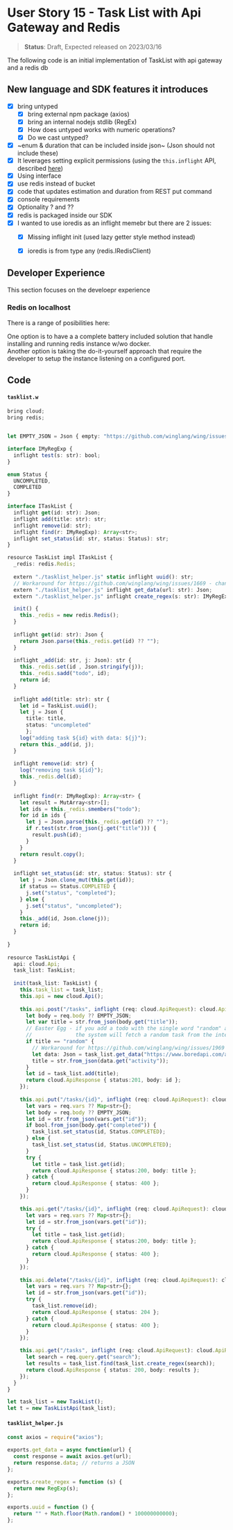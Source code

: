 # User Story 15 - Task List with Api Gateway and Redis

> **Status**: Draft, Expected released on 2023/03/16


The following code is an initial implementation of TaskList with api gateway and a redis db 

## New language and SDK features it introduces

- [x] bring untyped
  - [x] bring external npm package (axios)
  - [x] bring an internal nodejs stdlib (RegEx)
  - [x] How does untyped works with numeric operations?
  - [x] Do we cast untyped? 
- [x] ~enum & duration that can be included inside json~ (Json should not include these) 
- [x] It leverages setting explicit permissions (using the `this.inflight` API, described [here](https://github.com/winglang/wing/pull/1610))
- [x] Using interface 
- [x] use redis instead of bucket
- [x] code that updates estimation and duration from REST put command
- [x] console requirements
- [x] Optionality ? and ??
- [x] redis is packaged inside our SDK
- [x] I wanted to use ioredis as an inflight memebr but there are 2 issues:
  - [x] Missing inflight init (used lazy getter style method instead) 
  - [x] ioredis is from type any (redis.IRedisClient) 


## Developer Experience

This section focuses on the develoepr experience 

### Redis on localhost 

There is a range of posibilities here:

One option is to have a a complete battery included solution that handle installing and running redis instance w/wo docker.<br/>
Another option is taking the do-it-yourself approach that require the developer to setup the instance listening on a configured port.

## Code 
#### `tasklist.w`
```ts (wing)
bring cloud;
bring redis;


let EMPTY_JSON = Json { empty: "https://github.com/winglang/wing/issues/1947" };

interface IMyRegExp {
  inflight test(s: str): bool;
}

enum Status {
  UNCOMPLETED,
  COMPLETED
}

interface ITaskList {
  inflight get(id: str): Json;
  inflight add(title: str): str;
  inflight remove(id: str); 
  inflight find(r: IMyRegExp): Array<str>;
  inflight set_status(id: str, status: Status): str;
}

resource TaskList impl ITaskList {
  _redis: redis.Redis;
  
  extern "./tasklist_helper.js" static inflight uuid(): str; 
  // Workaround for https://github.com/winglang/wing/issues/1669 - changed method to be non-static
  extern "./tasklist_helper.js" inflight get_data(url: str): Json;
  extern "./tasklist_helper.js" inflight create_regex(s: str): IMyRegExp;

  init() {
    this._redis = new redis.Redis();
  }
  
  inflight get(id: str): Json {
    return Json.parse(this._redis.get(id) ?? "");
  }
  
  inflight _add(id: str, j: Json): str {
    this._redis.set(id , Json.stringify(j));
    this._redis.sadd("todo", id);
    return id;
  } 
    
  inflight add(title: str): str {
    let id = TaskList.uuid();
    let j = Json { 
      title: title, 
      status: "uncompleted"
      };
    log("adding task ${id} with data: ${j}"); 
    return this._add(id, j);
  }
      
  inflight remove(id: str) {
    log("removing task ${id}");
    this._redis.del(id);
  }
      
  inflight find(r: IMyRegExp): Array<str> { 
    let result = MutArray<str>[]; 
    let ids = this._redis.smembers("todo");
    for id in ids {
      let j = Json.parse(this._redis.get(id) ?? "");
      if r.test(str.from_json(j.get("title"))) {
        result.push(id);
      }
    }
    return result.copy();
  }
      
  inflight set_status(id: str, status: Status): str {
    let j = Json.clone_mut(this.get(id));
    if status == Status.COMPLETED {
      j.set("status", "completed");
    } else {
      j.set("status", "uncompleted");
    }
    this._add(id, Json.clone(j));
    return id;
  }
        
}
      
resource TaskListApi {
  api: cloud.Api;
  task_list: TaskList;
        
  init(task_list: TaskList) {
    this.task_list = task_list;
    this.api = new cloud.Api();
        
    this.api.post("/tasks", inflight (req: cloud.ApiRequest): cloud.ApiResponse => {
      let body = req.body ?? EMPTY_JSON;
      let var title = str.from_json(body.get("title"));
      // Easter Egg - if you add a todo with the single word "random" as the title, 
      //              the system will fetch a random task from the internet
      if title == "random" {
        // Workaround for https://github.com/winglang/wing/issues/1969 - calling task_list directly instead of via `this.`
        let data: Json = task_list.get_data("https://www.boredapi.com/api/activity");
        title = str.from_json(data.get("activity")); 
      } 
      let id = task_list.add(title);
      return cloud.ApiResponse { status:201, body: id };
    });
        
    this.api.put("/tasks/{id}", inflight (req: cloud.ApiRequest): cloud.ApiResponse => {
      let vars = req.vars ?? Map<str>{};
      let body = req.body ?? EMPTY_JSON;
      let id = str.from_json(vars.get("id"));
      if bool.from_json(body.get("completed")) {
        task_list.set_status(id, Status.COMPLETED);
      } else {
        task_list.set_status(id, Status.UNCOMPLETED);
      }
      try {
        let title = task_list.get(id);
        return cloud.ApiResponse { status:200, body: title };
      } catch {
        return cloud.ApiResponse { status: 400 };
      }
    });

    this.api.get("/tasks/{id}", inflight (req: cloud.ApiRequest): cloud.ApiResponse => {
      let vars = req.vars ?? Map<str>{};
      let id = str.from_json(vars.get("id"));
      try {
        let title = task_list.get(id);
        return cloud.ApiResponse { status:200, body: title };
      } catch {
        return cloud.ApiResponse { status: 400 };
      }
    });
    
    this.api.delete("/tasks/{id}", inflight (req: cloud.ApiRequest): cloud.ApiResponse => {
      let vars = req.vars ?? Map<str>{};
      let id = str.from_json(vars.get("id"));
      try {
        task_list.remove(id);
        return cloud.ApiResponse { status: 204 };
      } catch {
        return cloud.ApiResponse { status: 400 };
      }
    });

    this.api.get("/tasks", inflight (req: cloud.ApiRequest): cloud.ApiResponse => {
      let search = req.query.get("search");
      let results = task_list.find(task_list.create_regex(search));
      return cloud.ApiResponse { status: 200, body: results };
    });
  }
}

let task_list = new TaskList();
let t = new TaskListApi(task_list);
```
#### `tasklist_helper.js`

```js
const axios = require("axios");

exports.get_data = async function(url) {
  const response = await axios.get(url);
  return response.data; // returns a JSON
};

exports.create_regex = function (s) {
  return new RegExp(s);
};

exports.uuid = function () {
  return "" + Math.floor(Math.random() * 100000000000);
};
```
